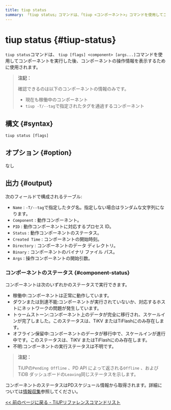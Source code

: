 ```yaml
---
title: tiup status
summary: 「tiup status」コマンドは、「tiup <コンポーネント>」コマンドを使用してコンポーネントを実行した後、そのコンポーネントの動作情報を表示するために使用されます。動作中のコンポーネントの名前、コンポーネント、PID、ステータス、作成時刻、ディレクトリ、バイナリ、および引数が表示されます。コンポーネントのステータスは、アップ、ダウン、トゥームストーン、オフライン保留中、または不明のいずれかです。ステータスは、PD スケジュール情報から取得されます。
---
```


# tiup status {#tiup-status}

`tiup status`コマンドは、 `tiup [flags] <component> [args...]`コマンドを使用してコンポーネントを実行した後、コンポーネントの操作情報を表示するために使用されます。

> **注記：**
>
> 確認できるのは以下のコンポーネントの情報のみです。
>
> -   現在も稼働中のコンポーネント
> -   `tiup -T/--tag`で指定されたタグを通過するコンポーネント

## 構文 {#syntax}

```shell
tiup status [flags]
```

## オプション {#option}

なし

## 出力 {#output}

次のフィールドで構成されるテーブル:

-   `Name` : `-T/--tag`で指定したタグ名。指定しない場合はランダムな文字列になります。
-   `Component` : 動作コンポーネント。
-   `PID` : 動作コンポーネントに対応するプロセス ID。
-   `Status` : 動作コンポーネントのステータス。
-   `Created Time` : コンポーネントの開始時刻。
-   `Directory` : コンポーネントのデータ ディレクトリ。
-   `Binary` : コンポーネントのバイナリ ファイル パス。
-   `Args` : 操作コンポーネントの開始引数。

### コンポーネントのステータス {#component-status}

コンポーネントは次のいずれかのステータスで実行できます。

-   稼働中:コンポーネントは正常に動作しています。
-   ダウンまたは到達不能:コンポーネントが実行されていないか、対応するホストにネットワークの問題が発生しています。
-   トゥームストーン:コンポーネント上のデータが完全に移行され、スケールインが完了しました。このステータスは、TiKV またはTiFlashにのみ存在します。
-   オフライン保留中:コンポーネントのデータが移行中で、スケールインが進行中です。このステータスは、TiKV またはTiFlashにのみ存在します。
-   不明:コンポーネントの実行ステータスは不明です。

> **注記：**
>
> TiUPの`Pending Offline` 、PD API によって返される`Offline` 、および TiDB ダッシュボードの`Leaving`同じステータスを示します。

コンポーネントのステータスはPDスケジュール情報から取得されます。詳細については[情報収集](/tidb-scheduling.md#information-collection)参照してください。

[&lt;&lt; 前のページに戻る - TiUPリファレンスコマンドリスト](/tiup/tiup-reference.md#command-list)
